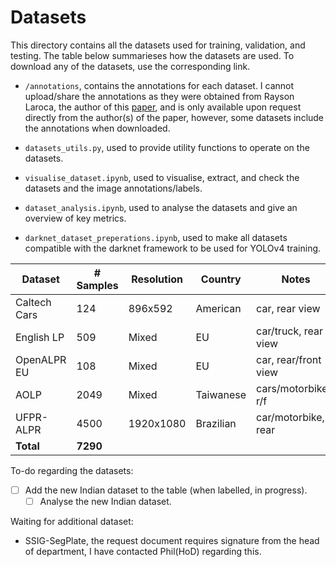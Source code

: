 # Datasets

This directory contains all the datasets used for training, validation, and testing. The table below summarieses how the datasets are used. To download any of the datasets, use the corresponding link.

- `/annotations`, contains the annotations for each dataset. I cannot upload/share the annotations as they were obtained from Rayson Laroca, the author of this [paper](https://arxiv.org/abs/1909.01754), and is only available upon request directly from the author(s) of the paper, however, some datasets include the annotations when downloaded.

- `datasets_utils.py`, used to provide utility functions to operate on the datasets.
- `visualise_dataset.ipynb`, used to visualise, extract, and check the datasets and the image annotations/labels.
- `dataset_analysis.ipynb`, used to analyse the datasets and give an overview of key metrics.
- `darknet_dataset_preperations.ipynb`, used to make all datasets compatible with the darknet framework to be used for YOLOv4 training.

| Dataset      | # Samples | Resolution | Country   | Notes                | Link                                                                           |
|--------------|-----------|------------|-----------|----------------------| -------------------------------------------------------------------------------|
| Caltech Cars | 124       | 896x592    | American  | car, rear view       | [Link](https://www.robots.ox.ac.uk/~vgg/data/cars_markus/cars_markus.tar)      |
| English LP   | 509       | Mixed      | EU        | car/truck, rear view | [Link](http://www.zemris.fer.hr/projects/LicensePlates/english/baza_slika.zip) |
| OpenALPR EU  | 108       | Mixed      | EU        | car, rear/front view | [Link](https://github.com/openalpr/benchmarks/tree/master/endtoend/eu)         |
| AOLP         | 2049      | Mixed      | Taiwanese | cars/motorbikes, r/f | [Link](https://github.com/HaoRecog/AOLP)                                       |
| UFPR-ALPR    | 4500      | 1920x1080  | Brazilian | car/motorbike, rear  | [Link](https://web.inf.ufpr.br/vri/databases/ufpr-alpr/license-agreement/)     |
| **Total**    | **7290**  |


To-do regarding the datasets:
- [ ] Add the new Indian dataset to the table (when labelled, in progress).
    - [ ] Analyse the new Indian dataset.

Waiting for additional dataset:
- SSIG-SegPlate, the request document requires signature from the head of department, I have contacted Phil(HoD) regarding this.